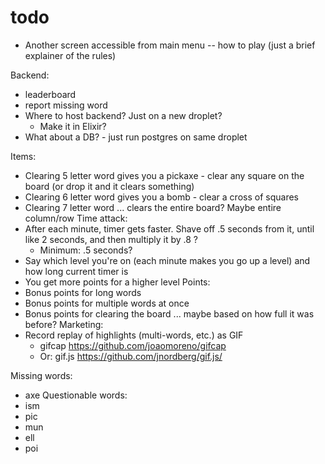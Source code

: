 # todo

- Another screen accessible from main menu -- how to play (just a brief explainer of the rules)

Backend:
- leaderboard
- report missing word
- Where to host backend? Just on a new droplet?
    - Make it in Elixir?
- What about a DB? - just run postgres on same droplet

Items:
- Clearing 5 letter word gives you a pickaxe - clear any square on the board (or drop it and it clears something)
- Clearing 6 letter word gives you a bomb - clear a cross of squares
- Clearing 7 letter word ... clears the entire board? Maybe entire column/row
Time attack:
- After each minute, timer gets faster. Shave off .5 seconds from it, until like 2 seconds, and then multiply it by .8 ?
    - Minimum: .5 seconds?
- Say which level you're on (each minute makes you go up a level) and how long current timer is
- You get more points for a higher level
Points:
- Bonus points for long words
- Bonus points for multiple words at once
- Bonus points for clearing the board ... maybe based on how full it was before?
Marketing:
- Record replay of highlights (multi-words, etc.) as GIF
    - gifcap https://github.com/joaomoreno/gifcap
    - Or: gif.js https://github.com/jnordberg/gif.js/

Missing words:
- axe
Questionable words:
- ism
- pic
- mun
- ell
- poi